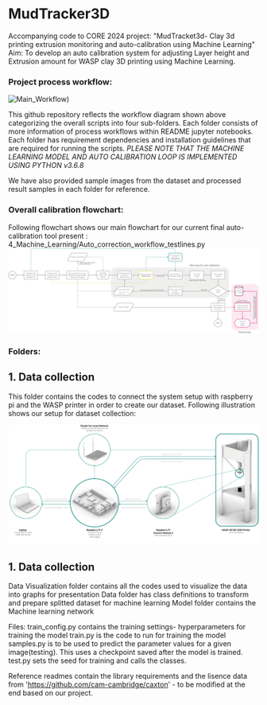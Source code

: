 # MudTracker3D
Accompanying code to CORE 2024 project: "MudTracket3d- Clay 3d printing extrusion monitoring and auto-calibration using Machine Learning"
Aim: To develop an auto calibration system for adjusting Layer height and Extrusion amount for WASP clay 3D printing using Machine Learning.
### Project process workflow:
![Main_Workflow](https://github.com/Nova7397/MudTracker3D/blob/main/media/Main%20Workflow.png))

This github repository reflects the workflow diagram shown above categorizing the overall scripts into four sub-folders. Each folder consists of more information of process workflows within README jupyter notebooks. Each folder has requirement dependencies and installation guidelines that are required for running the scripts. 
*PLEASE NOTE THAT THE MACHINE LEARNING MODEL AND AUTO CALIBRATION LOOP IS IMPLEMENTED USING PYTHON v3.6.8*

We have also provided sample images from the dataset and processed result samples in each folder for reference. 

### Overall calibration flowchart:
Following flowchart shows our main flowchart for our current final auto-calibration tool present : 4_Machine_Learning/Auto_correction_workflow_testlines.py
![Main Flowchart](https://github.com/Nova7397/MudTracker3D/blob/main/media/Main_Flowchart.png)

### Folders: 
## 1. Data collection 
This folder contains the codes to connect the system setup with raspberry pi and the WASP printer in order to create our dataset. Following illustration shows our setup for dataset collection:

![Hardware Setup](https://github.com/Nova7397/MudTracker3D/blob/main/media/Hardware%20Setup.png)

## 1. Data collection
Data Visualization folder contains all the codes used to visualize the data into graphs for presentation
Data folder has class definitions to transform and prepare splitted dataset for machine learning
Model folder contains the Machine learning network

Files:
train_config.py contains the training settings- hyperparameters for training the model
train.py is the code to run for training the model
samples.py is to be used to predict the parameter values for a given image(testing). This uses a checkpoint saved after the model is trained.
test.py sets the seed for training and calls the classes.

Reference readmes contain the library requirements and the lisence data from 'https://github.com/cam-cambridge/caxton' - to be modified at the end based on our project.
